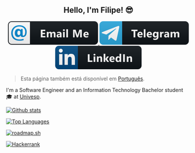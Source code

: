 <h2 align=center>Hello, I'm Filipe! 😎</h2>

<p align=center>
 <a href="mailto:filimor@posteo.net">
  <img src="https://github.com/MikeCodesDotNET/ColoredBadges/blob/master/svg/social/email_me.svg" alt="E-mail">
 </a><a href="https://t.me/filimor">
  <img src="https://github.com/MikeCodesDotNET/ColoredBadges/blob/master/svg/social/telegram.svg" alt="Telegram">
 </a> <a href="https://www.linkedin.com/in/filimor">
  <img src="https://github.com/MikeCodesDotNET/ColoredBadges/blob/master/svg/social/linkedin.svg" alt="Linkedin">
 </a>
</p>

> Esta página também está disponível em [Português](https://github.com/filimor/filimor/blob/main/README.pt-BR.md).

I'm a Software Engineer and an Information Technology Bachelor student 🎓 at [Univesp](https://github.com/univesp).

[![Github stats](https://github-readme-stats.vercel.app/api?username=filimor&count_private=true&show_icons=true&include_all_commits=true&custom_title=What%20I've%20done)](https://github.com/anuraghazra/github-readme-stats)

[![Top Languages](https://github-readme-stats.vercel.app/api/top-langs/?username=filimor&langs_count=10&layout=compact&custom_title=About%20what%20I've%20done)](https://github.com/anuraghazra/github-readme-stats)

[![roadmap.sh](https://api.roadmap.sh/v1-badge/tall/65c4fe70323fd6becf1a24dd?variant=light)](https://roadmap.sh)

[![Hackerrank](https://hackerrank-badge.onrender.com/api/v1/badges/filimor?type=jpeg)](https://www.hackerrank.com/profile/filimor)

